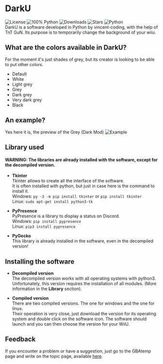 # DarkU
![License](https://img.shields.io/github/license/vincent-coding/darku?style=for-the-badge) ![100% Python](https://img.shields.io/github/languages/top/vincent-coding/darku?style=for-the-badge) ![Downloads](https://img.shields.io/github/downloads/vincent-coding/darku/total?style=for-the-badge) ![Stars](https://img.shields.io/github/stars/vincent-coding/DarkU.svg?style=for-the-badge&label=Stars)
![Python](https://img.shields.io/badge/Python-3.X.X-informational?style=for-the-badge&logo=python)
<br />
DarkU is a software developed in Python by vincent-coding, with the help of TnT GuN. Its purpose is to temporarily change the background of your wiiu.

## What are the colors available in DarkU?
For the moment it's just shades of grey, but its creator is looking to be able to put other colors.
-   Default
-   White
-   Light grey
-   Grey
-   Dark grey
-   Very dark grey
-   Black

## An example?
Yes here it is, the preview of the Grey (Dark Mod)
![Example](https://i.imgur.com/jdfWh88.jpg)

## Library used

#### WARNING: The libraries are already installed with the software, except for the decompiled version.

- **Tkinter**<br />
Tkinter allows to create all the interface of the software.<br />
It is often installed with python, but just in case here is the command to install it.<br />
Windows: `py -3 -m pip install tkinter` or `pip install tkinter`<br />
Linux: `sudo apt-get install python3-tk`<br />

- **PyPresence**<br />
PyPresence is a library to display a status on Discord.<br />
Windows: `pip install pypresence`<br />
Linux: `pip3 install pypresence`<br />

- **PyGecko**<br />
This library is already installed in the software, even in the decompiled version!

## Installing the software
- **Decompiled version**<br />
The decompiled version works with all operating systems with python3.<br />
Unfortunately, this version requires the installation of all modules. (More information in the **Library** section).<br />

- **Compiled version**<br />
There are two compiled versions. The one for windows and the one for linux.<br />
Their operation is very close, just download the version for its operating system and double click on the software icon. The software should launch and you can then choose the version for your WiiU.<br />

## Feedback
If you encounter a problem or have a suggestion, just go to the GBAtemp page and write on the topic page, available [here](https://gbatemp.net/threads/release-darku.535159/).
